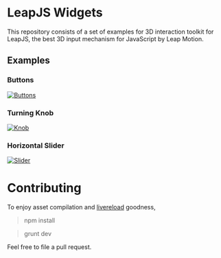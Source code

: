 # LeapJS Widgets

This repository consists of a set of examples for 3D interaction toolkit for LeapJS, the best 3D input mechanism for JavaScript by Leap Motion.

## Examples

### Buttons
[![Buttons](https://leapmotion-leapdev-production.s3.amazonaws.com/uploads/library/thumbnail_image/24ce31c5-7141-4eee-a2c8-d75c6d9d2258.png)](http://developer.leapmotion.com/gallery/physics-buttons)

### Turning Knob
[![Knob](https://leapmotion-leapdev-production.s3.amazonaws.com/uploads/library/thumbnail_image/d782c07a-7194-4868-b51b-4a4533b55bdc.png)](http://developer.leapmotion.com/gallery/physics-knob)

### Horizontal Slider
[![Slider](https://leapmotion-leapdev-production.s3.amazonaws.com/uploads/library/thumbnail_image/0aeaebcf-ecdd-4e97-be0b-983509d3a6d8.png)](http://developer.leapmotion.com/gallery/physics-slider)

# Contributing

To enjoy asset compilation and [livereload](https://chrome.google.com/webstore/detail/livereload/jnihajbhpnppcggbcgedagnkighmdlei?hl=en) goodness,

> npm install

> grunt dev

Feel free to file a pull request.
